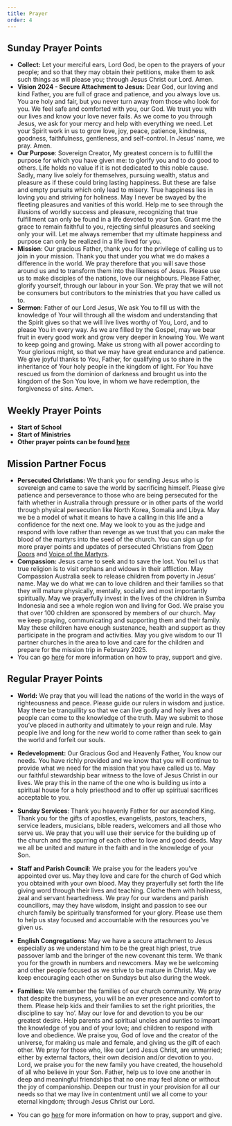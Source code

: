 ```yaml
---
title: Prayer
order: 4
---
```


## Sunday Prayer Points


- **Collect:** Let your merciful ears, Lord God, be open to the prayers of your people; and so that they may obtain their petitions, make them to ask such things as will please you; through Jesus Christ our Lord. Amen.
- **Vision 2024 - Secure Attachment to Jesus:** Dear God, our loving and kind Father, you are full of grace and patience, and you always love us. You are holy and fair, but you never turn away from those who look for you. We feel safe and comforted with you, our God. We trust you with our lives and know your love never fails. As we come to you through Jesus, we ask for your mercy and help with everything we need. Let your Spirit work in us to grow love, joy, peace, patience, kindness, goodness, faithfulness, gentleness, and self-control. In Jesus' name, we pray. Amen.
- **Our Purpose**: Sovereign Creator, My greatest concern is to fulfill the purpose for which you have given me: to glorify you and to do good to others. Life holds no value if it is not dedicated to this noble cause. Sadly, many live solely for themselves, pursuing wealth, status and pleasure as if these could bring lasting happiness. But these are false and empty pursuits which only lead to misery. True happiness lies in loving you and striving for holiness. May I never be swayed by the fleeting pleasures and vanities of this world. Help me to see through the illusions of worldly success and pleasure, recognizing that true fulfillment can only be found in a life devoted to your Son. Grant me the grace to remain faithful to you, rejecting sinful pleasures and seeking only your will. Let me always remember that my ultimate happiness and purpose can only be realized in a life lived for you.
- **Mission**: Our gracious Father, thank you for the privilege of calling us to join in your mission. Thank you that under you what we do makes a difference in the world. We pray therefore that you will save those around us and to transform them into the likeness of Jesus. Please use us to make disciples of the nations, love our neighbours. Please Father, glorify yourself, through our labour in your Son. We pray that we will not be consumers but contributors to the ministries that you have called us to. 
- **Sermon**:  Father of our Lord Jesus, We ask You to fill us with the knowledge of Your will through all the wisdom and understanding that the Spirit gives so that we will live lives worthy of You, Lord, and to please You in every way. As we are filled by the Gospel, may we bear fruit in every good work and grow very deeper in knowing You. We want to keep going and growing. Make us strong with all power according to Your glorious might, so that we may have great endurance and patience. We give joyful thanks to You, Father, for qualifying us to share in the inheritance of Your holy people in the kingdom of light. For You have rescued us from the dominion of darkness and brought us into the kingdom of the Son You love, in whom we have redemption, the forgiveness of sins. Amen.

## Weekly Prayer Points
- **Start of School**
- **Start of Ministries**
- **Other prayer points can be found [here](https://stgeorgeshurstville.org.au/prayer)** 


## Mission Partner Focus
- **Persecuted Christians:** We thank you for sending Jesus who is sovereign and came to save the world by sacrificing himself. Please give patience and perseverance to those who are being persecuted for the faith whether in Australia through pressure or in other parts of the world through physical persecution like North Korea, Somalia and Libya. May we be a model of what it means to have a calling in this life and a confidence for the next one. May we look to you as the judge and respond with love rather than revenge as we trust that you can make the blood of the martyrs into the seed of the church. You can sign up for more prayer points and updates of persecuted Christians from [Open Doors](http://www.vom.com.au/pray-for-the-persecuted-church/) and [Voice of the Martyrs](https://www.vom.com.au/prayer/).
- **Compassion:** Jesus came to seek and to save the lost. You tell us that true religion is to visit orphans and widows in their affliction. May Compassion Australia seek to release children from poverty in Jesus’ name. May we do what we can to love children and their families so that they will mature physically, mentally, socially and most importantly spiritually. May we prayerfully invest in the lives of the children in Sumba Indonesia and see a whole region won and living for God. We praise you that over 100 children are sponsored by members of our church. May we keep praying, communicating and supporting them and their family. May these children have enough sustenance, health and support as they participate in the program and activities. May you give wisdom to our 11 partner churches in the area to love and care for the children and prepare for the mission trip in February 2025. 
- You can go [here](https://stgeorgeshurstville.org.au/mission-partners) for more information on how to pray, support and give.


## Regular Prayer Points
- **World:** We pray that you will lead the nations of the world in the ways of righteousness and peace. Please guide our rulers in wisdom and justice. May there be tranquillity so that we can live godly and holy lives and people can come to the knowledge of the truth. May we submit to those you’ve placed in authority and ultimately to your reign and rule. May people live and long for the new world to come rather than seek to gain the world and forfeit our souls. 
- **Redevelopment:** Our Gracious God and Heavenly Father, You know our needs. You have richly provided and we know that you will continue to provide what we need for the mission that you have called us to. May our faithful stewardship bear witness to the love of Jesus Christ in our lives. We pray this in the name of the one who is building us into a spiritual house for a holy priesthood and to offer up spiritual sacrifices acceptable to you.
- **Sunday Services**: Thank you heavenly Father for our ascended King. Thank you for the gifts of apostles, evangelists, pastors, teachers, service leaders, musicians, bible readers, welcomers and all those who serve us. We pray that you will use their service for the building up of the church and the spurring of each other to love and good deeds. May we all be united and mature in the faith and in the knowledge of your Son.  
- **Staff and Parish Council:** We praise you for the leaders you’ve appointed over us. May they love and care for the church of God which you obtained with your own blood. May they prayerfully set forth the life giving word through their lives and teaching. Clothe them with holiness, zeal and servant heartedness. We pray for our wardens and parish councillors, may they have wisdom, insight and passion to see our church family be spiritually transformed for your glory. Please use them to help us stay focused and accountable with the resources you’ve given us. 
- **English Congregations:** May we have a secure attachment to Jesus especially as we understand him to be the great high priest, true passover lamb and the bringer of the new covenant this term. We thank you for the growth in numbers and newcomers. May we be welcoming and other people focused as we strive to be mature in Christ. May we keep encouraging each other on Sundays but also during the week.
- **Families:** We remember the families of our church community. We pray that despite the busyness, you will be an ever presence and comfort to them. Please help kids and their families to set the right priorities, the discipline to say ‘no’. May our love for and devotion to you be our greatest desire. Help parents and spiritual uncles and aunties to impart the knowledge of you and of your love; and children to respond with love and obedience. We praise you, God of love and the creator of the universe, for making us male and female, and giving us the gift of each other. We pray for those who, like our Lord Jesus Christ, are unmarried; either by external factors, their own decision and/or devotion to you. Lord, we praise you for the new family you have created, the household of all who believe in your Son. Father, help us to love one another in deep and meaningful friendships that no one may feel alone or without the joy of companionship. Deepen our trust in your provision for all our needs so that we may live in contentment until we all come to your eternal kingdom; through Jesus Christ our Lord. 

- You can go [here](https://stgeorgeshurstville.org.au/mission-partners) for more information on how to pray, support and give.



